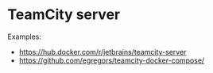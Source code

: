 # TeamCity server
Examples:
- https://hub.docker.com/r/jetbrains/teamcity-server
- https://github.com/egregors/teamcity-docker-compose/